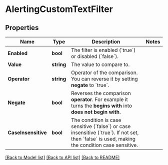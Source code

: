 # AlertingCustomTextFilter

## Properties

Name | Type | Description | Notes
------------ | ------------- | ------------- | -------------
**Enabled** | **bool** | The filter is enabled (&#x60;true&#x60;) or disabled (&#x60;false&#x60;). | 
**Value** | **string** | The value to compare to. | 
**Operator** | **string** | Operator of the comparison.    You can reverse it by setting **negate** to &#x60;true&#x60;. | 
**Negate** | **bool** | Reverses the comparison **operator**. For example it turns the **begins with** into **does not begin with**. | 
**CaseInsensitive** | **bool** | The condition is case sensitive (&#x60;false&#x60;) or case insensitive (&#x60;true&#x60;).    If not set, then &#x60;false&#x60; is used, making the condition case sensitive. | 

[[Back to Model list]](../README.md#documentation-for-models) [[Back to API list]](../README.md#documentation-for-api-endpoints) [[Back to README]](../README.md)


